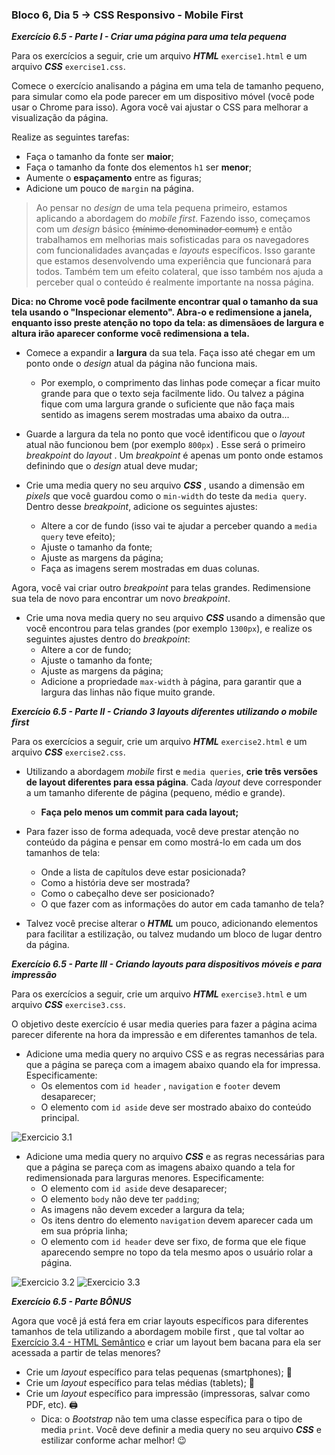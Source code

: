 ### Bloco 6, Dia 5 -> CSS Responsivo - Mobile First

_**Exercício 6.5 - Parte I -  Criar uma página para uma tela pequena**_

Para os exercícios a seguir, crie um arquivo **_HTML_** `exercise1.html` e um arquivo **_CSS_** `exercise1.css`.

Comece o exercício analisando a página em uma tela de tamanho pequeno, para simular como ela pode parecer em um dispositivo móvel (você pode usar o Chrome para isso).
Agora você vai ajustar o CSS para melhorar a visualização da página.

Realize as seguintes tarefas:
 - Faça o tamanho da fonte ser **maior**;
 - Faça o tamanho da fonte dos elementos `h1` ser **menor**;
 - Aumente o **espaçamento** entre as figuras;
 - Adicione um pouco de `margin` na página.

 > Ao pensar no _design_ de uma tela pequena primeiro, estamos aplicando a abordagem do _mobile first_. Fazendo isso, começamos com um _design_ básico ~~(mínimo denominador comum)~~ e então trabalhamos em melhorias mais sofisticadas para os navegadores com funcionalidades avançadas e _layouts_ específicos.
 > Isso garante que estamos desenvolvendo uma experiência que funcionará para todos. Também tem um efeito colateral, que isso também nos ajuda a perceber qual o conteúdo é realmente importante na nossa página.

**Dica: no Chrome você pode facilmente encontrar qual o tamanho da sua tela usando o "Inspecionar elemento". Abra-o e redimensione a janela, enquanto isso preste atenção no topo da tela: as dimensãoes de largura e altura irão aparecer conforme você redimensiona a tela.**

 - Comece a expandir a **largura** da sua tela. Faça isso até chegar em um ponto onde o _design_ atual da página não funciona mais.
     - Por exemplo, o comprimento das linhas pode começar a ficar muito grande para que o texto seja facilmente lido. Ou talvez a página fique com uma largura grande o suficiente que não faça mais sentido as imagens serem mostradas uma abaixo da outra...

 - Guarde a largura da tela no ponto que você identificou que o _layout_ atual não funcionou bem (por exemplo `800px`) . Esse será o primeiro _breakpoint_ do _layout_ . Um _breakpoint_ é apenas um ponto onde estamos definindo que o _design_ atual deve mudar;

 - Crie uma media query no seu arquivo **_CSS_** , usando a dimensão em _pixels_ que você guardou como o `min-width` do teste da `media query`. Dentro desse _breakpoint_, adicione os seguintes ajustes:
     - Altere a cor de fundo (isso vai te ajudar a perceber quando a `media query` teve efeito);
     - Ajuste o tamanho da fonte;
     - Ajuste as margens da página;
     - Faça as imagens serem mostradas em duas colunas.

Agora, você vai criar outro _breakpoint_ para telas grandes. Redimensione sua tela de novo para encontrar um novo _breakpoint_.
 - Crie uma nova media query no seu arquivo **_CSS_** usando a dimensão que você encontrou para telas grandes (por exemplo `1300px`), e realize os seguintes ajustes dentro do _breakpoint_:
     - Altere a cor de fundo;
     - Ajuste o tamanho da fonte;
     - Ajuste as margens da página;
     - Adicione a propriedade `max-width` à página, para garantir que a largura das linhas não fique muito grande.


_**Exercício 6.5 - Parte II - Criando 3 layouts diferentes utilizando o mobile first**_

Para os exercícios a seguir, crie um arquivo **_HTML_** `exercise2.html` e um arquivo **_CSS_** `exercise2.css`.

 - Utilizando a abordagem _mobile_ first e `media queries`, **crie três versões de layout diferentes para essa página**. Cada _layout_ deve corresponder a um tamanho diferente de página (pequeno, médio e grande).
     - **Faça pelo menos um commit para cada layout;**

 - Para fazer isso de forma adequada, você deve prestar atenção no conteúdo da página e pensar em como mostrá-lo em cada um dos tamanhos de tela:
     - Onde a lista de capítulos deve estar posicionada?
     - Como a história deve ser mostrada?
     - Como o cabeçalho deve ser posicionado?
     - O que fazer com as informações do autor em cada tamanho de tela?

 - Talvez você precise alterar o **_HTML_** um pouco, adicionando elementos para facilitar a estilização, ou talvez mudando um bloco de lugar dentro da página.

_**Exercício 6.5 - Parte III - Criando layouts para dispositivos móveis e para impressão**_

Para os exercícios a seguir, crie um arquivo **_HTML_** `exercise3.html` e um arquivo **_CSS_** `exercise3.css`.

O objetivo deste exercício é usar media queries para fazer a página acima parecer diferente na hora da impressão e em diferentes tamanhos de tela.

 - Adicione uma media query no arquivo CSS e as regras necessárias para que a página se pareça com a imagem abaixo quando ela for impressa. Especificamente:
     - Os elementos com `id header` , `navigation` e `footer` devem desaparecer;
     - O elemento com `id aside` deve ser mostrado abaixo do conteúdo principal.

 ![Exercicio 3.1](https://course.betrybe.com//fundamentals/css-responsive/images/exercise_3_before_print.png)

 - Adicione uma media query no arquivo **_CSS_** e as regras necessárias para que a página se pareça com as imagens abaixo quando a tela for redimensionada para larguras menores. Especificamente:
     - O elemento com `id aside` deve desaparecer;
     - O elemento `body` não deve ter `padding`;
     - As imagens não devem exceder a largura da tela;
     - Os itens dentro do elemento `navigation` devem aparecer cada um em sua própria linha;
     - O elemento com `id header` deve ser fixo, de forma que ele fique aparecendo sempre no topo da tela mesmo apos o usuário rolar a página.

 ![Exercicio 3.2](https://course.betrybe.com//fundamentals/css-responsive/images/exercise_3_before_small_phone.png)
 ![Exercicio 3.3](https://course.betrybe.com//fundamentals/css-responsive/images/exercise_3_before_android.png)

_**Exercício 6.5 - Parte BÔNUS**_

Agora que você já está fera em criar layouts específicos para diferentes tamanhos de tela utilizando a abordagem mobile first , que tal voltar ao [Exercício 3.4 - HTML Semântico][3.4] e criar um layout bem bacana para ela ser acessada a partir de telas menores?

 - Crie um _layout_ específico para telas pequenas (smartphones); 📱
 - Crie um _layout_ específico para telas médias (tablets); 📱
 - Crie um _layout_ específico para impressão (impressoras, salvar como PDF, etc). 🖨
     - Dica: o _Bootstrap_ não tem uma classe específica para o tipo de media `print`. Você deve definir a media query no seu arquivo **_CSS_** e estilizar conforme achar melhor! 😉

[3.4]: https://github.com/GGaldino95/trybe-course/tree/main/exercises/bloco_3/dia_4